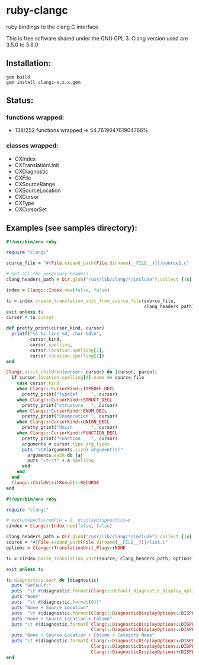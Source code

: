 # ruby-clangc

ruby bindings to the clang C interface

This is free software shared under the GNU GPL 3.
Clang version used are 3.5.0 to 3.8.0

## Installation:

    gem build
    gem install clangc-x.x.x.gem

## Status:

### functions wrapped:

*    138/252 functions wrapped => 54.761904761904766%

### classes wrapped:

*    CXIndex
*    CXTranslationUnit
*    CXDiagnostic
*    CXFile
*    CXSourceRange
*    CXSourceLocation
*    CXCursor
*    CXType
*    CXCursorSet

## Examples (see samples directory): 

```ruby
#!/usr/bin/env ruby

require "clangc"

source_file = "#{File.expand_path(File.dirname(__FILE__))}/source1.c"

# Get all the necessary headers
clang_headers_path = Dir.glob("/usr/lib/clang/*/include").collect {|x| "-I#{x}"}

index = Clangc::Index.new(false, false)

tu = index.create_translation_unit_from_source_file(source_file, 
                                                    clang_headers_path)
exit unless tu
cursor = tu.cursor

def pretty_print(cursor_kind, cursor)
  printf("%s %s line %d, char %d\n",
         cursor_kind,                 
         cursor.spelling,
         cursor.location.spelling[1],
         cursor.location.spelling[2])
end

Clangc.visit_children(cursor: cursor) do |cursor, parent| 
  if cursor.location.spelling[0].name == source_file
    case cursor.kind 
    when Clangc::CursorKind::TYPEDEF_DECL
      pretty_print("typedef     ", cursor)
    when Clangc::CursorKind::STRUCT_DECL
      pretty_print("structure   ", cursor)
    when Clangc::CursorKind::ENUM_DECL
      pretty_print("Enumeration ", cursor)
    when Clangc::CursorKind::UNION_DECL
      pretty_print("Union       ", cursor)
    when Clangc::CursorKind::FUNCTION_DECL
      pretty_print("Function    ", cursor)
      arguments = cursor.type.arg_types
      puts "\t#{arguments.size} argument(s)"
        arguments.each do |a|
        puts "\t-\t" + a.spelling 
      end
    end
  end
  Clangc::ChildVisitResult::RECURSE
end
```

```ruby
#!/usr/bin/env ruby

require "clangc"

# excludeDeclsFromPCH = 0, displayDiagnostics=0
cindex = Clangc::Index.new(false, false)

clang_headers_path = Dir.glob("/usr/lib/clang/*/include").collect {|x| "-I#{x}"}
source = "#{File.expand_path(File.dirname(__FILE__))}/list.c"
options = Clangc::TranslationUnit_Flags::NONE

tu = cindex.parse_translation_unit(source, clang_headers_path, options)

exit unless tu

tu.diagnostics.each do |diagnostic|
  puts "Default:"
  puts  "\t #{diagnostic.format(Clangc::default_diagnostic_display_options)}"
  puts "None"
  puts  "\t #{diagnostic.format(0)}"
  puts "None + Source Location"
  puts  "\t #{diagnostic.format(Clangc::DiagnosticDisplayOptions::DISPLAY_SOURCE_LOCATION)}"
  puts "None + Source Location + Column"
  puts "\t #{diagnostic.format( Clangc::DiagnosticDisplayOptions::DISPLAY_SOURCE_LOCATION|
                                Clangc::DiagnosticDisplayOptions::DISPLAY_COLUMN)}"
  puts "None + Source Location + Column + Category Name"
  puts "\t #{diagnostic.format( Clangc::DiagnosticDisplayOptions::DISPLAY_SOURCE_LOCATION|
                                Clangc::DiagnosticDisplayOptions::DISPLAY_COLUMN|
                                Clangc::DiagnosticDisplayOptions::DISPLAY_CATEGORY_NAME)}"
end
```

